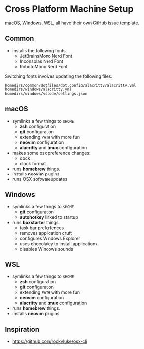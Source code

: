 # Cross Platform Machine Setup

[macOS][macos], [Windows][windows], [WSL][wsl], all have their own GitHub issue template.

[macos]: https://github.com/scottmuc/infrastructure/blob/main/.github/ISSUE_TEMPLATE/macos-repaving-template.md
[windows]: https://github.com/scottmuc/infrastructure/blob/main/.github/ISSUE_TEMPLATE/windows-repaving-template.md
[wsl]: https://github.com/scottmuc/infrastructure/blob/main/.github/ISSUE_TEMPLATE/wsl-repaving-template.md

## Common

* installs the following fonts
  * JetBrainsMono Nerd Font
  * Inconsolas Nerd Font
  * RobotoMono Nerd Font

Switching fonts involves updating the following files:

```
homedirs/common/dotfiles/dot.config/alacritty/alacritty.yml
homedirs/windows/alacritty.yml
homedirs/windows/vscode/settings.json
```

## macOS

* symlinks a few things to `$HOME`
  * **zsh** configuration
  * **git** configuration
  * extending `PATH` with more fun
  * **neovim** configuration
  * **alacritty** and **tmux** configuration
* makes some osx preference changes:
  * dock
  * clock format
* runs **homebrew** things.
* installs **neovim** plugins
* runs OSX softwareupdates

## Windows

* symlinks a few things to `$HOME`
  * **git** configuration
  * **autohotkey** linked to startup
* runs **boxstarter** things.
  * task bar preferfences
  * removes application cruft
  * configures Windows Explorer
  * uses chocolatey to install applications
  * disables Windows sounds

## WSL

* symlinks a few things to `$HOME`
  * **zsh** configuration
  * **git** configuration
  * extending `PATH` with more fun
  * **neovim** configuration
  * **alacritty** and **tmux** configuration
* runs **homebrew** things.
* installs **neovim** plugins

## Inspiration

* https://github.com/rockyluke/osx-cli
